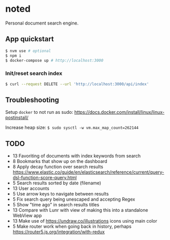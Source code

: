 # noted

Personal document search engine.

## App quickstart

```bash
$ nvm use # optional
$ npm i
$ docker-compose up # http://localhost:3000
```

### Init/reset search index

```bash
$ curl --request DELETE --url 'http://localhost:3000/api/index'
```

## Troubleshooting

Setup `docker` to not run as sudo: https://docs.docker.com/install/linux/linux-postinstall/

Increase heap size: `$ sudo sysctl -w vm.max_map_count=262144`

## TODO

- 13 Favoriting of documents with index keywords from search
-  8 Bookmarks that show up on the dashboard
-  8 Apply decay function over search results https://www.elastic.co/guide/en/elasticsearch/reference/current/query-dsl-function-score-query.html
-  5 Search results sorted by date (filename)
- 13 User accounts
-  5 Use arrow keys to navigate between results
-  5 Fix search query being unescaped and accepting Regex
-  5 Show "time ago" in search results titles
- 13 Compare with Lunr with view of making this into a standalone WebView app
- 13 Make use of https://undraw.co/illustrations icons using main color
-  5 Make router work when going back in history, perhaps https://router5.js.org/integration/with-redux
